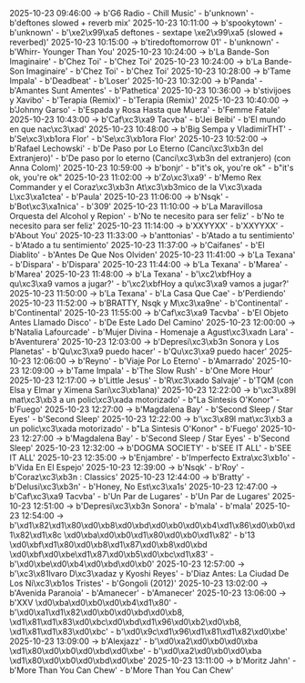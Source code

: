 2025-10-23 09:46:00 -> b'G6 Radio - Chill Music' - b'unknown' - b'deftones slowed + reverb mix'
2025-10-23 10:11:00 -> b'spookytown' - b'unknown' - b'\xe2\x99\xa5 deftones - sextape \xe2\x99\xa5 (slowed + reverbed)'
2025-10-23 10:15:00 -> b'tiredoftomorrow 01' - b'unknown' - b'Whirr- Younger Than You'
2025-10-23 10:24:00 -> b'La Bande-Son Imaginaire' - b'Chez Toi' - b'Chez Toi'
2025-10-23 10:24:00 -> b'La Bande-Son Imaginaire' - b'Chez Toi' - b'Chez Toi'
2025-10-23 10:28:00 -> b'Tame Impala' - b'Deadbeat' - b'Loser'
2025-10-23 10:32:00 -> b'Panda' - b'Amantes Sunt Amentes' - b'Pathetica'
2025-10-23 10:36:00 -> b'stivijoes y Xavibo' - b'Terapia (Remix)' - b'Terapia (Remix)'
2025-10-23 10:40:00 -> b'Johnny Garso' - b'Espada y Rosa Hasta que Muera' - b'Femme Fatale'
2025-10-23 10:43:00 -> b'Caf\xc3\xa9 Tacvba' - b'Jei Beibi' - b'El mundo en que nac\xc3\xad'
2025-10-23 10:48:00 -> b'Big Sempa y VladimirTHT' - b'Se\xc3\xb1ora Flor' - b'Se\xc3\xb1ora Flor'
2025-10-23 10:52:00 -> b'Rafael Lechowski' - b'De Paso por Lo Eterno (Canci\xc3\xb3n del Extranjero)' - b'De paso por lo eterno (Canci\xc3\xb3n del extranjero) (con Anna Colom)'
2025-10-23 10:59:00 -> b'bonjr' - b"it's ok, you're ok" - b"it's ok, you're ok"
2025-10-23 11:02:00 -> b'Zo\xc3\xa9' - b'Memo Rex Commander y el Coraz\xc3\xb3n At\xc3\xb3mico de la V\xc3\xada L\xc3\xa1ctea' - b'Paula'
2025-10-23 11:06:00 -> b'Nsqk' - b'Bot\xc3\xa1nica' - b'309'
2025-10-23 11:10:00 -> b'La Maravillosa Orquesta del Alcohol y Repion' - b'No te necesito para ser feliz' - b'No te necesito para ser feliz'
2025-10-23 11:14:00 -> b'XXYYXX' - b'XXYYXX' - b'About You'
2025-10-23 11:33:00 -> b'anttonias' - b'Atado a tu sentimiento' - b'Atado a tu sentimiento'
2025-10-23 11:37:00 -> b'Caifanes' - b'El Diablito' - b'Antes De Que Nos Olviden'
2025-10-23 11:41:00 -> b'La Texana' - b'Dispara' - b'Dispara'
2025-10-23 11:44:00 -> b'La Texana' - b'Marea' - b'Marea'
2025-10-23 11:48:00 -> b'La Texana' - b'\xc2\xbfHoy a qu\xc3\xa9 vamos a jugar?' - b'\xc2\xbfHoy a qu\xc3\xa9 vamos a jugar?'
2025-10-23 11:50:00 -> b'La Texana' - b'La Casa Que Cae' - b'Perdiendo'
2025-10-23 11:52:00 -> b'BRATTY, Nsqk y M\xc3\xa9ne' - b'Continental' - b'Continental'
2025-10-23 11:55:00 -> b'Caf\xc3\xa9 Tacvba' - b'El Objeto Antes Llamado Disco' - b'De Este Lado Del Camino'
2025-10-23 12:00:00 -> b'Natalia Lafourcade' - b'Mujer Divina - Homenaje a Agust\xc3\xadn Lara' - b'Aventurera'
2025-10-23 12:03:00 -> b'Depresi\xc3\xb3n Sonora y Los Planetas' - b'Qu\xc3\xa9 puedo hacer' - b'Qu\xc3\xa9 puedo hacer'
2025-10-23 12:06:00 -> b'Reyno' - b'Viaje Por Lo Eterno' - b'Amarrado'
2025-10-23 12:09:00 -> b'Tame Impala' - b'The Slow Rush' - b'One More Hour'
2025-10-23 12:17:00 -> b'Little Jesus' - b'R\xc3\xado Salvaje' - b'TQM (con Elsa y Elmar y Ximena Sari\xc3\xb1ana)'
2025-10-23 12:22:00 -> b'\xc3\x89l mat\xc3\xb3 a un polic\xc3\xada motorizado' - b"La Sintesis O'Konor" - b'Fuego'
2025-10-23 12:27:00 -> b'Magdalena Bay' - b'Second Sleep / Star Eyes' - b'Second Sleep'
2025-10-23 12:22:00 -> b'\xc3\x89l mat\xc3\xb3 a un polic\xc3\xada motorizado' - b"La Sintesis O'Konor" - b'Fuego'
2025-10-23 12:27:00 -> b'Magdalena Bay' - b'Second Sleep / Star Eyes' - b'Second Sleep'
2025-10-23 12:32:00 -> b'DOGMA SOCIETY' - b'SEE IT ALL' - b'SEE IT ALL'
2025-10-23 12:35:00 -> b'Enjambre' - b'Imperfecto Extra\xc3\xb1o' - b'Vida En El Espejo'
2025-10-23 12:39:00 -> b'Nsqk' - b'Roy' - b'Coraz\xc3\xb3n : Classics'
2025-10-23 12:44:00 -> b'Bratty' - b'Delusi\xc3\xb3n' - b'Honey, No Est\xc3\xa1s'
2025-10-23 12:47:00 -> b'Caf\xc3\xa9 Tacvba' - b'Un Par de Lugares' - b'Un Par de Lugares'
2025-10-23 12:51:00 -> b'Depresi\xc3\xb3n Sonora' - b'mala' - b'mala'
2025-10-23 12:54:00 -> b'\xd1\x82\xd1\x80\xd0\xb8\xd0\xbd\xd0\xb0\xd0\xb4\xd1\x86\xd0\xb0\xd1\x82\xd1\x8c \xd0\xba\xd0\xb0\xd1\x80\xd0\xb0\xd1\x82' - b'13 \xd0\xbf\xd1\x80\xd0\xb8\xd1\x87\xd0\xb8\xd0\xbd \xd0\xbf\xd0\xbe\xd1\x87\xd0\xb5\xd0\xbc\xd1\x83' - b'\xd0\xbe\xd0\xb4\xd0\xbd\xd0\xb0'
2025-10-23 12:57:00 -> b'\xc3\x81lvaro D\xc3\xadaz y Kyoshi Reyes' - b'Diaz Antes: La Ciudad De Los Ni\xc3\xb1os Tristes' - b'Gongoli (2012)'
2025-10-23 13:02:00 -> b'Avenida Paranoia' - b'Amanecer' - b'Amanecer'
2025-10-23 13:06:00 -> b'XXV \xd0\xba\xd0\xb0\xd0\xb4\xd1\x80' - b'\xd0\xa1\xd1\x82\xd0\xb0\xd0\xbd\xd0\xb8, \xd1\x81\xd1\x83\xd0\xbc\xd0\xbd\xd1\x96\xd0\xb2\xd0\xb8, \xd1\x81\xd1\x83\xd0\xbc' - b'\xd0\x9c\xd1\x96\xd1\x81\xd1\x82\xd0\xbe'
2025-10-23 13:09:00 -> b'Alexjazz' - b'\xd0\xa2\xd0\xb0\xd0\xba \xd1\x80\xd0\xb0\xd0\xbd\xd0\xbe' - b'\xd0\xa2\xd0\xb0\xd0\xba \xd1\x80\xd0\xb0\xd0\xbd\xd0\xbe'
2025-10-23 13:11:00 -> b'Moritz Jahn' - b'More Than You Can Chew' - b'More Than You Can Chew'
